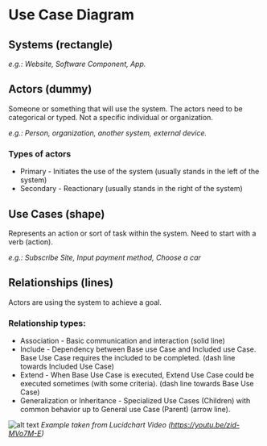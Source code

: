 # Use Case Diagram

## Systems (rectangle)
_e.g.: Website, Software Component, App._

## Actors (dummy)
Someone or something that will use the system. The actors need to be categorical or typed. Not a specific individual or organization. 

_e.g.: Person, organization, another system, external device._

### Types of actors
* Primary - Initiates the use of the system (usually stands in the left of the system)
* Secondary - Reactionary (usually stands in the right of the system)

## Use Cases (shape)
Represents an action or sort of task within the system. Need to start with a verb (action).

_e.g.: Subscribe Site, Input payment method, Choose a car_

## Relationships (lines)
Actors are using the system to achieve a goal.

### Relationship types:
* Association - Basic communication and interaction (solid line)
* Include - Dependency between Base use Case and Included use Case. Base Use Case requires the included to be completed. (dash line towards Included Use Case)
* Extend - When Base Use Case is executed, Extend Use Case could be executed sometimes (with some criteria). (dash line towards Base Use Case)
* Generalization or Inheritance - Specialized Use Cases (Children) with common behavior up to General use Case (Parent) (arrow line).

![alt text](https://github.com/devwdougherty/personal-developer-wiki/blob/master/Architecture%20&%20&Software%20Engineering/Development/uml-use-case-diagram-example-01.png)
_Example taken from Lucidchart Video (https://youtu.be/zid-MVo7M-E)_